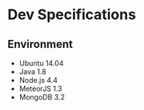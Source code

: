 # Dev Specifications

## Environment

* Ubuntu 14.04
* Java 1.8
* Node.js 4.4
* MeteorJS 1.3
* MongoDB 3.2
